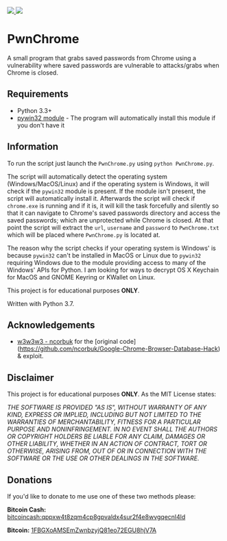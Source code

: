 <p align="left">
    <a href="https://github.com/Arszilla/PwnChrome/blob/master/LICENSE">
        <img src="https://img.shields.io/github/license/Arszilla/PwnChrome.svg?logo=github&logoColor=white">
    </a>
    <a href="http://www.python.org/download/">
        <img src="https://img.shields.io/badge/Python-3.3+-yellow.svg?color=blue&logo=python&logoColor=white">
    </a>
</p>

# PwnChrome
A small program that grabs saved passwords from Chrome using a vulnerability where saved passwords are vulnerable to 
attacks/grabs when Chrome is closed.

## Requirements
- Python 3.3+
- [pywin32 module](https://github.com/mhammond/pywin32) - The program will automatically install this module if you 
don't have it

## Information
To run the script just launch the `PwnChrome.py` using `python PwnChrome.py`.

The script will automatically detect the operating system (Windows/MacOS/Linux) and if the operating system is Windows, 
it will check if the `pywin32` module is present. If the module isn't present, the script will automatically install it.
Afterwards the script will check if `chrome.exe` is running and if it is, it will kill the task forcefully and silently 
so that it can navigate to Chrome's saved passwords directory and access the saved passwords; which are unprotected 
while Chrome is closed. At that point the script will extract the `url`, `username` and `password` to `PwnChrome.txt` 
which will be placed where `PwnChrome.py` is located at. 

The reason why the script checks if your operating system is Windows' is because `pywin32` can't be installed in MacOS 
or Linux due to `pywin32` requiring Windows due to the module providing access to many of the Windows' APIs for 
Python. I am looking for ways to decrypt OS X Keychain for MacOS and GNOME Keyring or KWallet on Linux. 

This project is for educational purposes **ONLY**.

Written with Python 3.7.

## Acknowledgements
- [w3w3w3 - ncorbuk](https://github.com/ncorbuk) for the [original code]
(https://github.com/ncorbuk/Google-Chrome-Browser-Database-Hack) & exploit.

## Disclaimer
This project is for educational purposes **ONLY**. As the MIT License states:

_THE SOFTWARE IS PROVIDED "AS IS", WITHOUT WARRANTY OF ANY KIND, EXPRESS OR IMPLIED, INCLUDING BUT NOT LIMITED TO THE 
WARRANTIES OF MERCHANTABILITY, FITNESS FOR A PARTICULAR PURPOSE AND NONINFRINGEMENT. IN NO EVENT SHALL THE AUTHORS OR 
COPYRIGHT HOLDERS BE LIABLE FOR ANY CLAIM, DAMAGES OR OTHER LIABILITY, WHETHER IN AN ACTION OF CONTRACT, TORT OR 
OTHERWISE, ARISING FROM, OUT OF OR IN CONNECTION WITH THE SOFTWARE OR THE USE OR OTHER DEALINGS IN THE SOFTWARE._

## Donations
If you'd like to donate to me use one of these two methods please:

**Bitcoin Cash:** [bitcoincash:qppxw4t8zqm4cp8gpvaldx4sur2f4e8wvgqecnl4ld](https://i.imgur.com/rwIhn3b.png)

**Bitcoin:** [1FBGXoAMSEmZwnbzyjQ81eo72EGU8hjV7A](https://i.imgur.com/6wxQ9G0.png)
